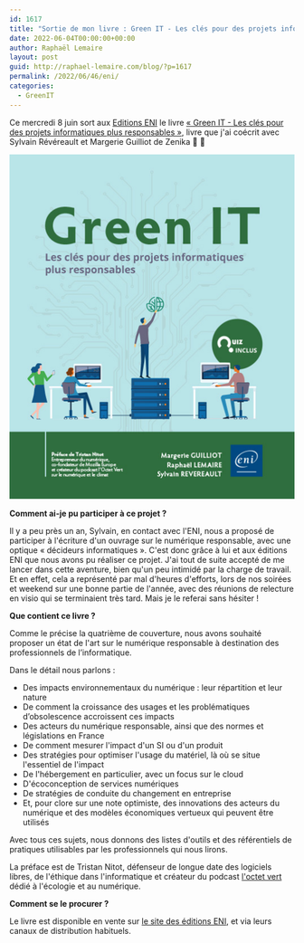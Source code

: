 ```yaml
---
id: 1617
title: "Sortie de mon livre : Green IT - Les clés pour des projets informatiques plus responsables"
date: 2022-06-04T00:00:00+00:00
author: Raphaël Lemaire
layout: post
guid: http://raphael-lemaire.com/blog/?p=1617
permalink: /2022/06/46/eni/
categories:
  - GreenIT
---
```

Ce mercredi 8 juin sort aux [Editions ENI](https://www.editions-eni.fr/) le livre 
[« Green IT - Les clés pour des projets informatiques plus responsables »](https://www.editions-eni.fr/livre/green-it-les-cles-pour-des-projets-informatiques-plus-responsables-9782409036095), 
livre que j'ai coécrit avec Sylvain Révéreault et Margerie Guilliot de Zenika 🌱 🙂

[<img loading="lazy"  src="/wp-content/uploads/2022/couv_eni.jpg"  alt="Image de couverture du livre « Green IT - Les clés pour des projets informatiques plus responsables »"  />](/wp-content/uploads/2022/couv_eni.jpg)

**Comment ai-je pu participer  à ce projet ?**

Il y a peu près un an, Sylvain, en contact avec l'ENI, nous a proposé de participer à l'écriture d'un ouvrage sur le 
numérique responsable, avec une optique « décideurs informatiques ». C'est donc grâce à lui et aux éditions ENI que
nous avons pu réaliser ce projet. J'ai tout de suite accepté de me lancer dans
cette aventure, bien qu'un peu intimidé par la charge de travail. Et en effet, cela a représenté par mal d'heures d'efforts, 
lors de nos soirées et weekend sur une bonne partie de l'année, avec des réunions de relecture en visio qui se terminaient 
très tard. Mais je le referai sans hésiter !

**Que contient ce livre ?**

Comme le précise la quatrième de couverture, nous avons souhaité proposer un état de l'art sur le numérique responsable
à destination des professionnels de l’informatique.

Dans le détail nous parlons : 

 * Des impacts environnementaux du numérique : leur répartition et leur nature
 * De comment la croissance des usages et les problématiques d’obsolescence accroissent ces impacts
 * Des acteurs du numérique responsable, ainsi que des normes et législations en France
 * De comment mesurer l'impact d'un SI ou d'un produit
 * Des stratégies pour optimiser l'usage du matériel, là où se situe l'essentiel de l'impact
 * De l'hébergement en particulier, avec un focus sur le cloud
 * D'écoconception de services numériques
 * De stratégies de conduite du changement en entreprise
 * Et, pour clore sur une note optimiste, des innovations des acteurs du numérique et des modèles économiques vertueux qui peuvent être utilisés

Avec tous ces sujets, nous donnons des listes d'outils et des référentiels de pratiques utilisables par les professionnels qui nous lirons.

La préface est de Tristan Nitot, défenseur de longue date des logiciels libres, de l'éthique dans l'informatique et 
créateur du podcast [l'octet vert](https://www.standblog.org/blog/post/2021/02/26/Je-lance-un-podcast-l-Octet-Vert) dédié à l'écologie et au numérique.


**Comment se le procurer ?**

Le livre est disponible en vente sur [le site des éditions ENI](https://www.editions-eni.fr/livre/green-it-les-cles-pour-des-projets-informatiques-plus-responsables-9782409036095),
et via leurs canaux de distribution habituels.
